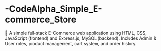 # -CodeAlpha_Simple_E-commerce_Store
🛒 A simple full-stack E-Commerce web application using HTML, CSS, JavaScript (frontend) and Express.js, MySQL (backend). Includes Admin &amp; User roles, product management, cart system, and order history.

